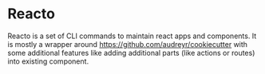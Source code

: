 # Reacto
Reacto is a set of CLI commands to maintain react apps and components. It is mostly a wrapper around https://github.com/audreyr/cookiecutter with some additional features like adding additional parts (like actions or routes) into existing component.

